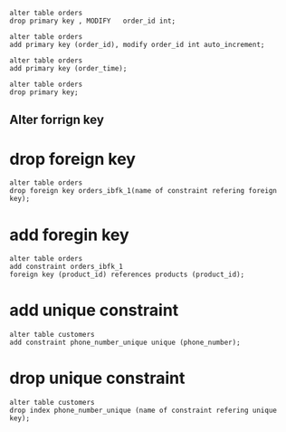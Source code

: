 ```
alter table orders
drop primary key , MODIFY   order_id int;

alter table orders
add primary key (order_id), modify order_id int auto_increment;

alter table orders
add primary key (order_time);

alter table orders
drop primary key;

```

## Alter forrign key 
# drop foreign key 
```
alter table orders
drop foreign key orders_ibfk_1(name of constraint refering foreign key);
```
 
# add foregin key 
```
alter table orders
add constraint orders_ibfk_1
foreign key (product_id) references products (product_id);
```

# add unique constraint
```
alter table customers
add constraint phone_number_unique unique (phone_number);
```

# drop unique constraint
```
alter table customers
drop index phone_number_unique (name of constraint refering unique key);
```
